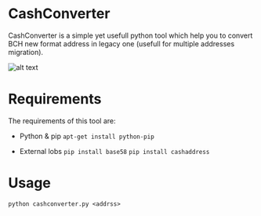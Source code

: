 

# CashConverter
CashConverter is a simple yet usefull python tool which help you to convert BCH new format address in legacy one (usefull for multiple addresses migration).

![alt text](http://g.recordit.co/8lTgfWS8JX.gif)


# Requirements
The requirements of this tool are:

* Python & pip
`apt-get install python-pip`

* External lobs
`pip install base58`
`pip install cashaddress`

# Usage 
`python cashconverter.py <addrss>`
